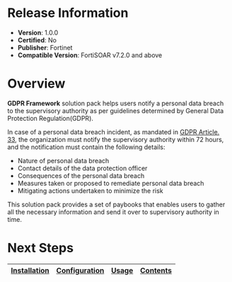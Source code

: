 # Release Information

- **Version**:  1.0.0
- **Certified**: No
- **Publisher**: Fortinet
- **Compatible Version**: FortiSOAR v7.2.0 and above

# Overview

**GDPR Framework** solution pack helps users notify a personal data breach to the supervisory authority as per guidelines determined by General Data Protection Regulation(GDPR).

In case of a personal data breach incident, as mandated in [GDPR Article. 33](https://gdpr-info.eu/art-33-gdpr/), the organization must notify the supervisory authority within 72 hours, and the notification must contain the following details:

- Nature of personal data breach
- Contact details of the data protection officer
- Consequences of the personal data breach
- Measures taken or proposed to remediate personal data breach
- Mitigating actions undertaken to minimize the risk

This solution pack provides a set of paybooks that enables users to gather all the necessary information and send it over to supervisory authority in time.

# Next Steps 
 
| [Installation](https://github.com/fortinet-fortisoar/solution-pack-gdpr-framework/blob/develop/docs/setup.md#installation) | [Configuration](https://github.com/fortinet-fortisoar/solution-pack-gdpr-framework/blob/develop/docs/setup.md#configuration) | [Usage](https://github.com/fortinet-fortisoar/solution-pack-gdpr-framework/blob/develop/docs/usage.md) | [Contents](https://github.com/fortinet-fortisoar/solution-pack-gdpr-framework/blob/develop/docs/contents.md) |
|--------------------------------------------|----------------------------------------------|------------------------|------------------------------|
